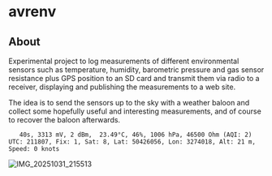 # avrenv

## About

Experimental project to log measurements of different environmental sensors 
such as temperature, humidity, barometric pressure and gas sensor resistance 
plus GPS position to an SD card and transmit them via radio to a receiver, 
displaying and publishing the measurements to a web site.  

The idea is to send the sensors up to the sky with a weather baloon and collect 
some hopefully useful and interesting measurements, and of course to recover the 
baloon afterwards.

       40s, 3313 mV, 2 dBm,  23.49°C, 46%, 1006 hPa, 46500 Ohm (AQI: 2)
    UTC: 211807, Fix: 1, Sat: 8, Lat: 50426056, Lon: 3274018, Alt: 21 m, Speed: 0 knots

![IMG_20251031_215513](https://github.com/user-attachments/assets/dcbd4675-0826-4334-a22e-1cca4a24b52a)
